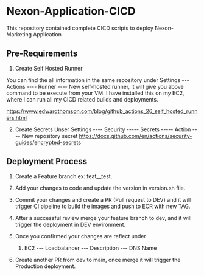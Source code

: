 # Nexon-Application-CICD
This repository contained complete CICD scripts to deploy Nexon-Marketing Application

## Pre-Requirements
1. Create Self Hosted Runner
 

You can find the all information in the same repository under Settings --- Actions ---- Runner
---- New self-hosted runner, it will give you above command to be execute from your VM. I have installed this on my EC2, where I can run all my CICD related builds and deployments.

https://www.edwardthomson.com/blog/github_actions_26_self_hosted_runners.html

2. Create Secrets
    Unser Settings ---- Security ----- Secrets ----- Action ---- New repository secret
https://docs.github.com/en/actions/security-guides/encrypted-secrets
 

## Deployment Process

1. Create a Feature branch ex: feat__test.

2. Add your changes to code and update the version in version.sh file.

3. Commit your changes and create a PR (Pull request to DEV) and it will trigger CI pipeline to build the images and push to ECR with new TAG. 
 
4. After a successful review merge your feature branch to dev, and it will trigger the deployment in DEV environment.

5. Once you confirmed your changes are reflect under  
   1. EC2 --- Loadbalancer --- Description --- DNS Name

6. Create another PR from dev to main, once merge it will trigger the Production deployment.


